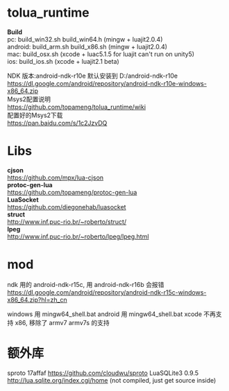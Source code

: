 # tolua_runtime
**Build**<br>
pc: build_win32.sh build_win64.h  (mingw + luajit2.0.4) <br>
android: build_arm.sh build_x86.sh (mingw + luajit2.0.4) <br>
mac: build_osx.sh (xcode + luac5.1.5 for luajit can't run on unity5) <br>
ios: build_ios.sh (xcode + luajit2.1 beta) <br>

NDK 版本:android-ndk-r10e 默认安装到 D:/android-ndk-r10e<br>
https://dl.google.com/android/repository/android-ndk-r10e-windows-x86_64.zip<br>
Msys2配置说明<br>
https://github.com/topameng/tolua_runtime/wiki<br>
配置好的Msys2下载<br>
https://pan.baidu.com/s/1c2JzvDQ<br>

# Libs
**cjson**<br>
https://github.com/mpx/lua-cjson<br>
**protoc-gen-lua**<br>
https://github.com/topameng/protoc-gen-lua<br>
**LuaSocket** <br>
https://github.com/diegonehab/luasocket<br>
**struct**<br>
http://www.inf.puc-rio.br/~roberto/struct/<br>
**lpeg**<br>
http://www.inf.puc-rio.br/~roberto/lpeg/lpeg.html

# mod
ndk 用的 android-ndk-r15c, 用 android-ndk-r16b 会报错
https://dl.google.com/android/repository/android-ndk-r15c-windows-x86_64.zip?hl=zh_cn

windows 用 mingw64_shell.bat
android 用 mingw64_shell.bat
xcode 不再支持 x86, 移除了 armv7 armv7s 的支持

# 额外库
sproto 17affaf https://github.com/cloudwu/sproto
LuaSQLite3 0.9.5 http://lua.sqlite.org/index.cgi/home (not compiled, just get source inside)